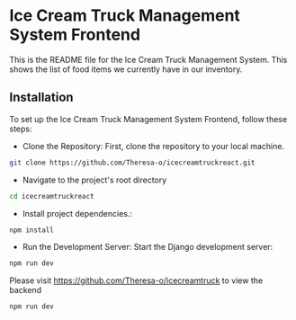 
# Ice Cream Truck Management System Frontend

This is the README file for the Ice Cream Truck Management System. This shows the list of food items we currently have in our inventory.


## Installation

To set up the Ice Cream Truck Management System Frontend, follow these steps:

- Clone the Repository: First, clone the repository to your local machine.

```bash
git clone https://github.com/Theresa-o/icecreamtruckreact.git
```

- Navigate to the project's root directory 

```bash
cd icecreamtruckreact
```
- Install project dependencies.:

```bash
npm install
```
- Run the Development Server: Start the Django development server:

```bash
npm run dev
```

Please visit https://github.com/Theresa-o/icecreamtruck to view the backend

```bash
npm run dev
```
